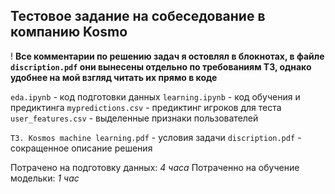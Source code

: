 Тестовое задание на собеседование в компанию Kosmo
-----

! **Все комментарии по решению задач я остовлял в блокнотах, в файле `discription.pdf` они вынесены отдельно по требованиям ТЗ, однако удобнее на мой взгляд читать их прямо в коде**

`eda.ipynb` - код подготовки данных
`learning.ipynb` - код обучения и предиктинга
`mypredictions.csv` - предиктинг игроков для теста
`user_features.csv` - выделенные признаки пользователей


`ТЗ. Kosmos machine learning.pdf` - условия задачи 
`discription.pdf` - сокращенное описание решения


Потрачено на подготовку данных: _4 часа_
Потраченно на обучение модельки: _1 час_